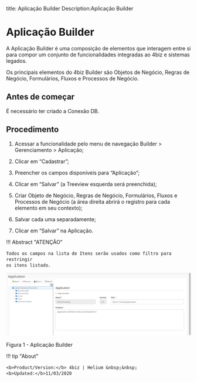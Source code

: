 title: Aplicação Builder
Description:Aplicação Builder
# Aplicação Builder



A Aplicação Builder é uma composição de elementos que interagem entre si para
compor um conjunto de funcionalidades integradas ao 4biz e sistemas legados.

Os principais elementos do 4biz Builder são Objetos de Negócio, Regras de
Negócio, Formulários, Fluxos e Processos de Negócio.

Antes de começar
--------------

É necessário ter criado a Conexão DB.

Procedimento
-----------

1.  Acessar a funcionalidade pelo menu de navegação Builder \> Gerenciamento \> Aplicação;

2.  Clicar em “Cadastrar”;

3.  Preencher os campos disponíveis para “Aplicação”;

4.  Clicar em “Salvar” (a Treeview esquerda será preenchida);

5.  Criar Objeto de Negócio, Regras de Negócio, Formulários, Fluxos e Processos
    de Negócio (a área direita abrirá o registro para cada elemento em seu
    contexto);

6.  Salvar cada uma separadamente;

7.  Clicar em “Salvar” na Aplicação.


!!! Abstract "ATENÇÃO"

    Todos os campos na lista de Itens serão usados como filtro para restringir
    os itens listado.
    
   
![APP Builder](images/builder-4.png)

Figura 1 - Aplicação Builder

!!! tip "About"

    <b>Product/Version:</b> 4biz | Helium &nbsp;&nbsp;
    <b>Updated:</b>11/03/2020

